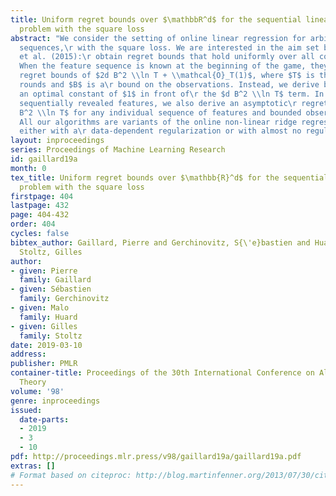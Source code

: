 ```yaml
---
title: Uniform regret bounds over $\mathbbR^d$ for the sequential linear regression
  problem with the square loss
abstract: "We consider the setting of online linear regression for arbitrary deterministic
  sequences,\r with the square loss. We are interested in the aim set by Bartlett
  et al. (2015):\r obtain regret bounds that hold uniformly over all competitor vectors.\r
  When the feature sequence is known at the beginning of the game, they provided closed-form\r
  regret bounds of $2d B^2 \\ln T + \\mathcal{O}_T(1)$, where $T$ is the number of
  rounds and $B$ is a\r bound on the observations. Instead, we derive bounds with
  an optimal constant of $1$ in front of\r the $d B^2 \\ln T$ term. In the case of
  sequentially revealed features, we also derive an asymptotic\r regret bound of $d
  B^2 \\ln T$ for any individual sequence of features and bounded observations.\r
  All our algorithms are variants of the online non-linear ridge regression forecaster,
  either with a\r data-dependent regularization or with almost no regularization."
layout: inproceedings
series: Proceedings of Machine Learning Research
id: gaillard19a
month: 0
tex_title: Uniform regret bounds over $\mathbb{R}^d$ for the sequential linear regression
  problem with the square loss
firstpage: 404
lastpage: 432
page: 404-432
order: 404
cycles: false
bibtex_author: Gaillard, Pierre and Gerchinovitz, S{\'e}bastien and Huard, Malo and
  Stoltz, Gilles
author:
- given: Pierre
  family: Gaillard
- given: Sébastien
  family: Gerchinovitz
- given: Malo
  family: Huard
- given: Gilles
  family: Stoltz
date: 2019-03-10
address: 
publisher: PMLR
container-title: Proceedings of the 30th International Conference on Algorithmic Learning
  Theory
volume: '98'
genre: inproceedings
issued:
  date-parts:
  - 2019
  - 3
  - 10
pdf: http://proceedings.mlr.press/v98/gaillard19a/gaillard19a.pdf
extras: []
# Format based on citeproc: http://blog.martinfenner.org/2013/07/30/citeproc-yaml-for-bibliographies/
---
```


